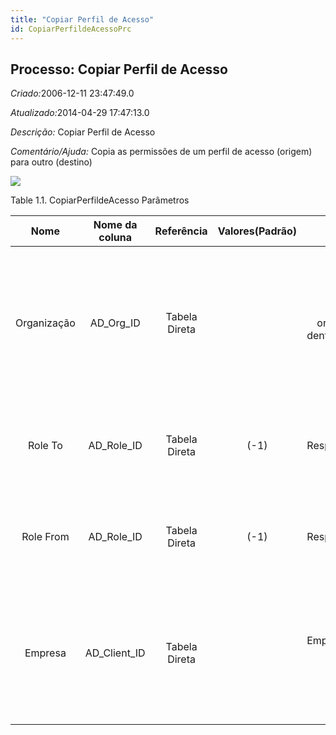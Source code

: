 ```yaml
---
title: "Copiar Perfil de Acesso"
id: CopiarPerfildeAcessoPrc
---
```

<div id="d38184e1" class="section chapter">

<div class="titlepage">

<div>

<div>

## Processo: Copiar Perfil de Acesso

</div>

</div>

</div>

<span class="emphasis"> *Criado:*</span>2006-12-11 23:47:49.0

<span class="emphasis">*Atualizado:*</span>2014-04-29 17:47:13.0

<span class="emphasis"> *Descrição:* </span>Copiar Perfil de Acesso

<span class="emphasis"> *Comentário/Ajuda:* </span>Copia as permissões
de um perfil de acesso (origem) para outro (destino)

![](/img/manual/CopiarPerfildeAcesso.png)

<div id="d38184e22" class="table">

<div class="table-title">

Table 1.1. CopiarPerfildeAcesso
Parâmetros

</div>

<div class="table-contents">

|    Nome     | Nome da coluna |  Referência   | Valores(Padrão) |                 Descrição                 |                                                                            Comentário/Ajuda                                                                            |
| :---------: | :------------: | :-----------: | :-------------: | :---------------------------------------: | :--------------------------------------------------------------------------------------------------------------------------------------------------------------------: |
| Organização |  AD\_Org\_ID   | Tabela Direta |                 | Entidade organizacional dentro da Empresa |      Uma "Organização" é uma unidade de sua "Empresa" ou "Entidade Legal" - os exemplos são loja, departamento. Você pode compartilhar dados entre organizações.       |
|   Role To   |  AD\_Role\_ID  | Tabela Direta |      (-1)       |            Responsibility Role            |                                       The Role determines security and access a user who has this Role will have in the System.                                        |
|  Role From  |  AD\_Role\_ID  | Tabela Direta |      (-1)       |            Responsibility Role            |                                       The Role determines security and access a user who has this Role will have in the System.                                        |
|   Empresa   | AD\_Client\_ID | Tabela Direta |                 |  Empresa/Locatário para esta instalação.  | Uma Empresa é uma Companhia ou uma Entidade Legal (pessoa jurídica). Dados não podem ser compartilhados entre Empresas. Locatário é um sinônimo para Empresa (Client). |

</div>

</div>

  

</div>
